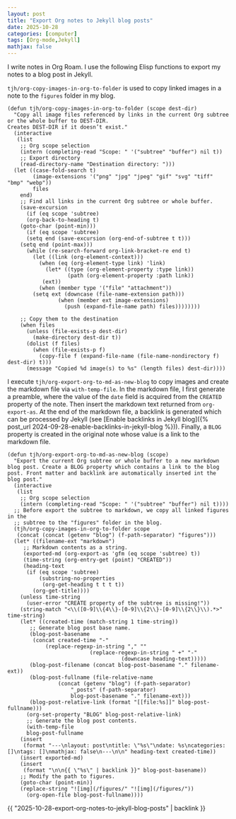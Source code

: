 ```yaml
---
layout: post
title: "Export Org notes to Jekyll blog posts"
date: 2025-10-28
categories: [computer]
tags: [Org-mode,Jekyll]
mathjax: false
---
```


I write notes in Org Roam. I use the following Elisp functions to export my notes to a blog post in Jekyll.

`tjh/org-copy-images-in-org-to-folder` is used to copy linked images in a note to the `figures` folder in my blog.

```elisp
(defun tjh/org-copy-images-in-org-to-folder (scope dest-dir)
  "Copy all image files referenced by links in the current Org subtree or the whole buffer to DEST-DIR.
Creates DEST-DIR if it doesn’t exist."
  (interactive
   (list
    ;; Org scope selection
    (intern (completing-read "Scope: " '("subtree" "buffer") nil t))
    ;; Export directory
    (read-directory-name "Destination directory: ")))
  (let ((case-fold-search t)
        (image-extensions '("png" "jpg" "jpeg" "gif" "svg" "tiff" "bmp" "webp"))
        files
	end)
    ;; Find all links in the current Org subtree or whole buffer.
    (save-excursion
      (if (eq scope 'subtree)
	  (org-back-to-heading t)
	(goto-char (point-min)))
      (if (eq scope 'subtree)
	  (setq end (save-excursion (org-end-of-subtree t t)))
	(setq end (point-max)))
      (while (re-search-forward org-link-bracket-re end t)
        (let ((link (org-element-context)))
          (when (eq (org-element-type link) 'link)
            (let* ((type (org-element-property :type link))
                   (path (org-element-property :path link))
		   (ext))
	      (when (member type '("file" "attachment"))
		(setq ext (downcase (file-name-extension path)))
                (when (member ext image-extensions)
                  (push (expand-file-name path) files))))))))
    
    ;; Copy them to the destination
    (when files
      (unless (file-exists-p dest-dir)
        (make-directory dest-dir t))
      (dolist (f files)
        (when (file-exists-p f)
          (copy-file f (expand-file-name (file-name-nondirectory f) dest-dir) t)))
      (message "Copied %d image(s) to %s" (length files) dest-dir))))
```

I execute `tjh/org-export-org-to-md-as-new-blog` to copy images and create the markdown file via `with-temp-file`. In the markdown file, I first generate a preamble, where the value of the `date` field is acquired from the `CREATED` property of the note. Then insert the markdown text returned from `org-export-as`. At the end of the markdown file, a backlink is generated which can be processed by Jekyll (see [Enable backlinks in Jekyll blog]({% post_url 2024-09-28-enable-backlinks-in-jekyll-blog %})). Finally, a `BLOG` property is created in the original note whose value is a link to the markdown file.

```elisp
(defun tjh/org-export-org-to-md-as-new-blog (scope)
  "Export the current Org subtree or whole buffer to a new markdown blog post. Create a BLOG property which contains a link to the blog post. Front matter and backlink are automatically inserted int the blog post."
  (interactive
   (list
    ;; Org scope selection
    (intern (completing-read "Scope: " '("subtree" "buffer") nil t))))
  ;; Before export the subtree to markdown, we copy all linked figures in the
  ;; subtree to the "figures" folder in the blog.
  (tjh/org-copy-images-in-org-to-folder scope
   (concat (concat (getenv "blog") (f-path-separator) "figures")))
  (let* ((filename-ext "markdown")
	 ;; Markdown contents as a string.
	 (exported-md (org-export-as 'gfm (eq scope 'subtree) t))
	 (time-string (org-entry-get (point) "CREATED"))
	 (heading-text
	  (if (eq scope 'subtree)
	      (substring-no-properties
	       (org-get-heading t t t t))
	    (org-get-title))))
    (unless time-string
      (user-error "CREATE property of the subtree is missing!"))
    (string-match "<\\([0-9]\\{4\\}-[0-9]\\{2\\}-[0-9]\\{2\\}\\).*>" time-string)
    (let* ((created-time (match-string 1 time-string))
	   ;; Generate blog post base name.
	   (blog-post-basename
	    (concat created-time "-"
		    (replace-regexp-in-string "," ""
					      (replace-regexp-in-string " +" "-"
									(downcase heading-text)))))
	   (blog-post-filename (concat blog-post-basename "." filename-ext))
	   (blog-post-fullname (file-relative-name
				(concat (getenv "blog") (f-path-separator)
					"_posts" (f-path-separator)
					blog-post-basename "." filename-ext)))
	   (blog-post-relative-link (format "[[file:%s]]" blog-post-fullname)))
      (org-set-property "BLOG" blog-post-relative-link)
      ;; Generate the blog post contents.
      (with-temp-file
	  blog-post-fullname
	(insert
	 (format "---\nlayout: post\ntitle: \"%s\"\ndate: %s\ncategories: []\ntags: []\nmathjax: false\n---\n\n" heading-text created-time))
	(insert exported-md)
	(insert
	 (format "\n\n{{ \"%s\" | backlink }}" blog-post-basename))
	;; Modify the path to figures.
	(goto-char (point-min))
	(replace-string "![img](/figures/" "![img](/figures/"))
      (org-open-file blog-post-fullname))))
```

{{ "2025-10-28-export-org-notes-to-jekyll-blog-posts" | backlink }}
